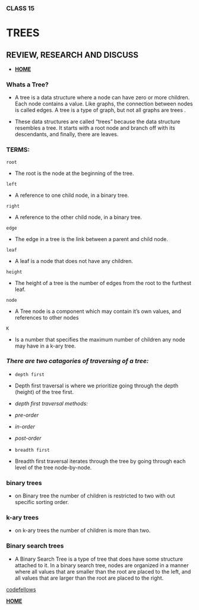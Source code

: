 ### CLASS 15


# TREES



## REVIEW, RESEARCH AND DISCUSS


- [**HOME**](https://seidomo.github.io/reading_notes/home)



### Whats a Tree?

- A tree is a data structure where a node can have zero or more children. Each node contains a value. Like graphs, the connection between nodes is called edges. A tree is a type of graph, but not all graphs are trees .

- These data structures are called “trees” because the data structure resembles a tree. It starts with a root node and branch off with its descendants, and finally, there are leaves.


### TERMS:


 ``` root ``` 

- The root is the node at the beginning of the tree.


``` left ```

- A reference to one child node, in a binary tree.


``` right ``` 

-  A reference to the other child node, in a binary tree.

``` edge ```

- The edge in a tree is the link between a parent and child node.

``` leaf ``` 

-  A leaf is a node that does not have any children.

``` height ``` 

- The height of a tree is the number of edges from the root to the furthest leaf.

``` node ``` 


- A Tree node is a component which may contain it’s own values, and references to other nodes


``` K ``` 


- Is a number that specifies the maximum number of children any node may have in a k-ary tree.


###  *There are two catagories of traversing of a tree:*


- ``` depth first ```

- Depth first traversal is where we prioritize going through the depth (height) of the tree first.


- *depth first traversal methods:*

- *pre-order*

- *in-order*

- *post-order*


- ``` breadth first ```

- Breadth first traversal iterates through the tree by going through each level of the tree node-by-node.


### binary trees

- on Binary tree the number of children is restricted to two with out specific sorting order.


### k-ary trees

- on k-ary trees the number of children is more than two.


### Binary search trees

- A Binary Search Tree is a type of tree that does have some structure attached to it. In a binary search tree, nodes are organized in a manner where all values that are smaller than the root are placed to the left, and all values that are larger than the root are placed to the right.



[codefellows](https://codefellows.github.io/common_curriculum/data_structures_and_algorithms/Code_401/class-15/resources/Trees.html)

[**HOME**](https://seidomo.github.io/reading_notes/home)